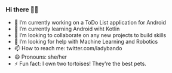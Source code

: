 ### Hi there 👋🏿



- 🔭 I’m currently working on a ToDo List application for Android
- 🌱 I’m currently learning Android wiht Kotlin
- 👯 I’m looking to collaborate on any new projects to build skills
- 🤔 I’m looking for help with Machine Learning and Robotics
- 📫 How to reach me: twitter.com/ladybando
- 😄 Pronouns: she/her
- ⚡ Fun fact: I own two tortoises! They're the best pets.

